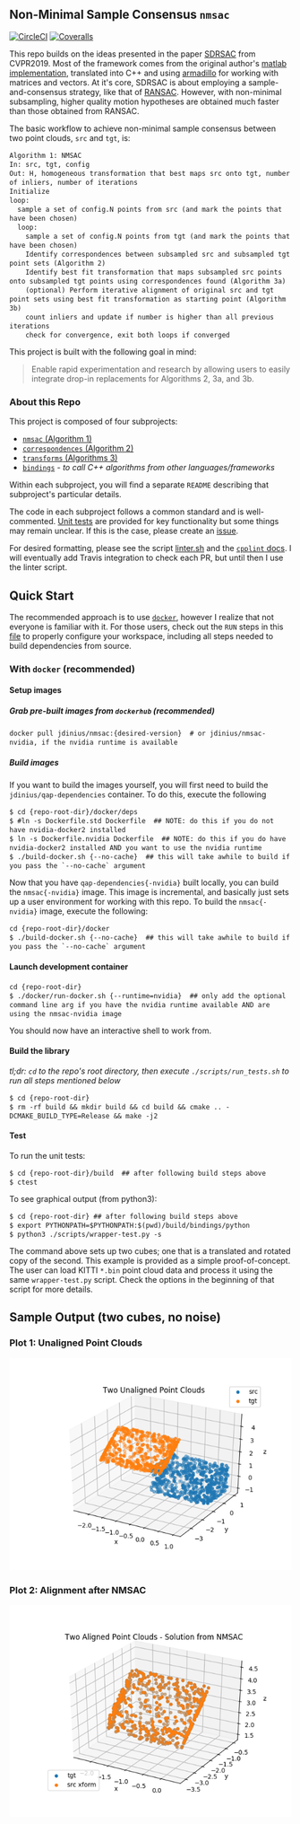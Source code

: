 ## Non-Minimal Sample Consensus `nmsac`

[![CircleCI](https://circleci.com/gh/jwdinius/nmsac.svg?style=svg)](https://circleci.com/gh/jwdinius/nmsac)
[![Coveralls](https://coveralls.io/repos/github/jwdinius/nmsac/badge.svg?branch=develop)](https://coveralls.io/github/jwdinius/nmsac?branch=develop)

This repo builds on the ideas presented in the paper [SDRSAC](https://arxiv.org/abs/1904.03483) from CVPR2019.  Most of the framework comes from the original author's [matlab implementation](https://github.com/intellhave/SDRSAC), translated into C++ and using [armadillo](http://arma.sourceforge.net/) for working with matrices and vectors.  At it's core, SDRSAC is about employing a sample-and-consensus strategy, like that of [RANSAC](https://en.wikipedia.org/wiki/Random_sample_consensus).  However, with non-minimal subsampling, higher quality motion hypotheses are obtained much faster than those obtained from RANSAC.

The basic workflow to achieve non-minimal sample consensus between two point clouds, `src` and `tgt`, is:

```
Algorithm 1: NMSAC
In: src, tgt, config
Out: H, homogeneous transformation that best maps src onto tgt, number of inliers, number of iterations
Initialize
loop:
  sample a set of config.N points from src (and mark the points that have been chosen)
  loop:
    sample a set of config.N points from tgt (and mark the points that have been chosen)
    Identify correspondences between subsampled src and subsampled tgt point sets (Algorithm 2)
    Identify best fit transformation that maps subsampled src points onto subsampled tgt points using correspondences found (Algorithm 3a)
    (optional) Perform iterative alignment of original src and tgt point sets using best fit transformation as starting point (Algorithm 3b)
    count inliers and update if number is higher than all previous iterations
    check for convergence, exit both loops if converged
```

This project is built with the following goal in mind:

> Enable rapid experimentation and research by allowing users to easily integrate drop-in replacements for Algorithms 2, 3a, and 3b.

### About this Repo

This project is composed of four subprojects:

* [`nmsac` (Algorithm 1)](./nmsac)
* [`correspondences` (Algorithm 2)](./correspondences)
* [`transforms` (Algorithms 3)](./transforms)
* [`bindings`](./bindings) - *to call C++ algorithms from other languages/frameworks*

Within each subproject, you will find a separate `README` describing that subproject's particular details.

The code in each subproject follows a common standard and is well-commented.  [Unit tests](./tests) are provided for key functionality but some things may remain unclear.  If this is the case, please create an [issue](https://github.com/jwdinius/nmsac/issues).

For desired formatting, please see the script [linter.sh](scripts/linter.sh) and the [`cpplint` docs](https://github.com/cpplint/cpplint).  I will eventually add Travis integration to check each PR, but until then I use the linter script.

## Quick Start

The recommended approach is to use [`docker`](https://docs.docker.com/install/linux/docker-ce/ubuntu/), however I realize that not everyone is familiar with it.  For those users, check out the `RUN` steps in this [file](docker/deps/Dockerfile.std) to properly configure your workspace, including all steps needed to build dependencies from source.

### With `docker` (recommended)
#### Setup images
##### Grab pre-built images from `dockerhub` (recommended)
```shell
docker pull jdinius/nmsac:{desired-version}  # or jdinius/nmsac-nvidia, if the nvidia runtime is available
```

##### Build images
If you want to build the images yourself, you will first need to build the `jdinius/qap-dependencies` container.  To do this, execute the following

```shell
$ cd {repo-root-dir}/docker/deps
$ #ln -s Dockerfile.std Dockerfile  ## NOTE: do this if you do not have nvidia-docker2 installed
$ ln -s Dockerfile.nvidia Dockerfile  ## NOTE: do this if you do have nvidia-docker2 installed AND you want to use the nvidia runtime
$ ./build-docker.sh {--no-cache}  ## this will take awhile to build if you pass the `--no-cache` argument
```

Now that you have `qap-dependencies{-nvidia}` built locally, you can build the `nmsac{-nvidia}` image.  This image is incremental, and basically just sets up a user environment for working with this repo.  To build the `nmsac{-nvidia}` image, execute the following:

```shell
cd {repo-root-dir}/docker
$ ./build-docker.sh {--no-cache}  ## this will take awhile to build if you pass the `--no-cache` argument
```

#### Launch development container

```shell
cd {repo-root-dir}
$ ./docker/run-docker.sh {--runtime=nvidia}  ## only add the optional command line arg if you have the nvidia runtime available AND are using the nmsac-nvidia image
```

You should now have an interactive shell to work from.

#### Build the library

*tl;dr:  `cd` to the repo's root directory, then execute `./scripts/run_tests.sh` to run all steps mentioned below*

```shell
$ cd {repo-root-dir}
$ rm -rf build && mkdir build && cd build && cmake .. -DCMAKE_BUILD_TYPE=Release && make -j2
```
#### Test

To run the unit tests:

```shell
$ cd {repo-root-dir}/build  ## after following build steps above
$ ctest
```

To see graphical output (from python3):

```shell
$ cd {repo-root-dir} ## after following build steps above
$ export PYTHONPATH=$PYTHONPATH:$(pwd)/build/bindings/python
$ python3 ./scripts/wrapper-test.py -s
```

The command above sets up two cubes; one that is a translated and rotated copy of the second.  This example is provided as a simple proof-of-concept.  The user can load KITTI `*.bin` point cloud data and process it using the same `wrapper-test.py` script.  Check the options in the beginning of that script for more details.

## Sample Output (two cubes, no noise)

### Plot 1:  Unaligned Point Clouds
![](./figures/Figure_1.png)

### Plot 2: Alignment after NMSAC
![](./figures/Figure_2.png)
